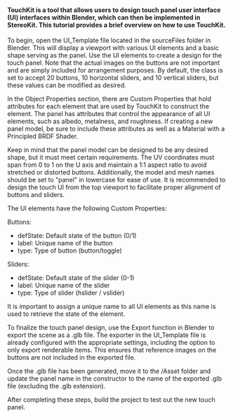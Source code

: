 #### TouchKit is a tool that allows users to design touch panel user interface (UI) interfaces within Blender, which can then be implemented in StereoKit. This tutorial provides a brief overview on how to use TouchKit.

To begin, open the UI_Template file located in the sourceFiles folder in Blender. This will display a viewport with various UI elements and a basic shape serving as the panel. Use the UI elements to create a design for the touch panel. Note that the actual images on the buttons are not important and are simply included for arrangement purposes. By default, the class is set to accept 20 buttons, 10 horizontal sliders, and 10 vertical sliders, but these values can be modified as desired.

In the Object Properties section, there are Custom Properties that hold attributes for each element that are used by TouchKit to construct the element. The panel has attributes that control the appearance of all UI elements, such as albedo, metalness, and roughness. If creating a new panel model, be sure to include these attributes as well as a Material with a Principled BRDF Shader.

Keep in mind that the panel model can be designed to be any desired shape, but it must meet certain requirements. The UV coordinates must span from 0 to 1 on the U axis and maintain a 1:1 aspect ratio to avoid stretched or distorted buttons. Additionally, the model and mesh names should be set to "panel" in lowercase for ease of use. It is recommended to design the touch UI from the top viewport to facilitate proper alignment of buttons and sliders.

The UI elements have the following Custom Properties:

Buttons:

- defState: Default state of the button (0/1)
- label: Unique name of the button
- type: Type of button (button/toggle)

Sliders:

- defState: Default state of the slider (0-1)
- label: Unique name of the slider
- type: Type of slider (hslider / vslider)

It is important to assign a unique name to all UI elements as this name is used to retrieve the state of the element.

To finalize the touch panel design, use the Export function in Blender to export the scene as a .glb file. The exporter in the UI_Template file is already configured with the appropriate settings, including the option to only export renderable items. This ensures that reference images on the buttons are not included in the exported file.

Once the .glb file has been generated, move it to the /Asset folder and update the panel name in the constructor to the name of the exported .glb file (excluding the .glb extension).

After completing these steps, build the project to test out the new touch panel.